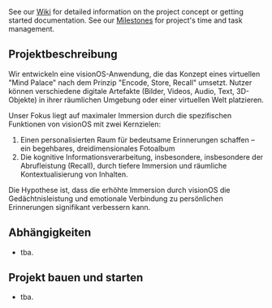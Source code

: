 See our [Wiki](https://gitlab.informatik.hs-augsburg.de/ok/tnbt/-/wikis/home) for detailed information on the project concept or getting started documentation.
See our [Milestones](https://gitlab.informatik.hs-augsburg.de/ok/tnbt/-/milestones) for project's time and task management.

## Projektbeschreibung
Wir entwickeln eine visionOS-Anwendung, die das Konzept eines virtuellen "Mind Palace" nach dem Prinzip "Encode, Store, Recall" umsetzt. Nutzer können verschiedene digitale Artefakte (Bilder, Videos, Audio, Text, 3D-Objekte) in ihrer räumlichen Umgebung oder einer virtuellen Welt platzieren.

Unser Fokus liegt auf maximaler Immersion durch die spezifischen Funktionen von visionOS mit zwei Kernzielen:

1. Einen personalisierten Raum für bedeutsame Erinnerungen schaffen – ein begehbares, dreidimensionales Fotoalbum
2. Die kognitive Informationsverarbeitung, insbesondere, insbesondere der Abrufleistung (Recall), durch tiefere Immersion und räumliche Kontextualisierung von Inhalten.

Die Hypothese ist, dass die erhöhte Immersion durch visionOS die Gedächtnisleistung und emotionale Verbindung zu persönlichen Erinnerungen signifikant verbessern kann.

## Abhängigkeiten

- tba.

## Projekt bauen und starten

- tba.